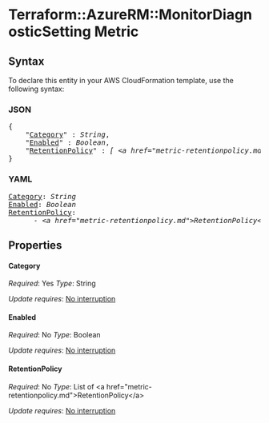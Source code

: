 # Terraform::AzureRM::MonitorDiagnosticSetting Metric

## Syntax

To declare this entity in your AWS CloudFormation template, use the following syntax:

### JSON

<pre>
{
    "<a href="#category" title="Category">Category</a>" : <i>String</i>,
    "<a href="#enabled" title="Enabled">Enabled</a>" : <i>Boolean</i>,
    "<a href="#retentionpolicy" title="RetentionPolicy">RetentionPolicy</a>" : <i>[ &lt;a href=&#34;metric-retentionpolicy.md&#34;&gt;RetentionPolicy&lt;/a&gt;, ... ]</i>
}
</pre>

### YAML

<pre>
<a href="#category" title="Category">Category</a>: <i>String</i>
<a href="#enabled" title="Enabled">Enabled</a>: <i>Boolean</i>
<a href="#retentionpolicy" title="RetentionPolicy">RetentionPolicy</a>: <i>
      - &lt;a href=&#34;metric-retentionpolicy.md&#34;&gt;RetentionPolicy&lt;/a&gt;</i>
</pre>

## Properties

#### Category

_Required_: Yes
_Type_: String

_Update requires_: [No interruption](https://docs.aws.amazon.com/AWSCloudFormation/latest/UserGuide/using-cfn-updating-stacks-update-behaviors.html#update-no-interrupt)

#### Enabled

_Required_: No
_Type_: Boolean

_Update requires_: [No interruption](https://docs.aws.amazon.com/AWSCloudFormation/latest/UserGuide/using-cfn-updating-stacks-update-behaviors.html#update-no-interrupt)

#### RetentionPolicy

_Required_: No
_Type_: List of &lt;a href=&#34;metric-retentionpolicy.md&#34;&gt;RetentionPolicy&lt;/a&gt;

_Update requires_: [No interruption](https://docs.aws.amazon.com/AWSCloudFormation/latest/UserGuide/using-cfn-updating-stacks-update-behaviors.html#update-no-interrupt)

